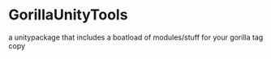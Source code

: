 # GorillaUnityTools
a unitypackage that includes a boatload of modules/stuff for your gorilla tag copy
